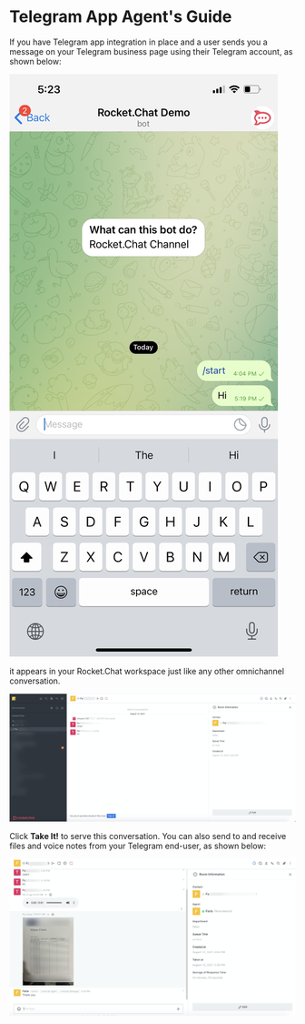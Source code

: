 # Telegram App Agent's Guide

If you have Telegram app integration in place and a user sends you a message on your Telegram business page using their Telegram account, as shown below:

![](../../../../.gitbook/assets/img_3509.png)

it appears in your Rocket.Chat workspace just like any other omnichannel conversation.

![](../../../../.gitbook/assets/image%20%28578%29.png)

 Click **Take It!** to serve this conversation. You can also send to and receive files and voice notes from your Telegram end-user, as shown below:

![](../../../../.gitbook/assets/image%20%28579%29.png)

